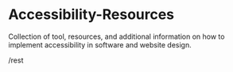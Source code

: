 # Accessibility-Resources
Collection of tool, resources, and additional information on how to implement accessibility in software and website design.

/rest
